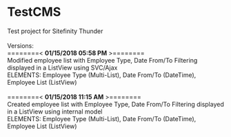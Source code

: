 # TestCMS
Test project for Sitefinity Thunder
<br><br>
Versions:<br>
========< <b>01/15/2018 05:58 PM</b> >========<br>
Modified employee list with Employee Type, Date From/To Filtering displayed in a ListView using SVC/Ajax<br>
ELEMENTS: Employee Type (Multi-List), Date From/To (DateTime), Employee List (ListView)
<br><br>
========< <b>01/15/2018 11:15 AM</b> >========<br>
Created employee list with Employee Type, Date From/To Filtering displayed in a ListView using internal model<br>
ELEMENTS: Employee Type (Multi-List), Date From/To (DateTime), Employee List (ListView)